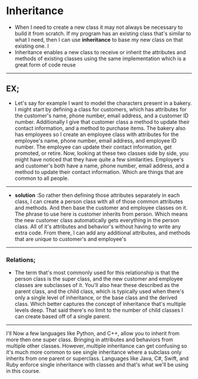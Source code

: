 # Inheritance

- When I need to create a new class it may not always be necessary to build it from scratch. If my program has an existing class that's similar to what I need, then I can use **inheritance** to base my new class on that existing one. I
- Inheritance enables a new class to receive or inherit the attributes and methods of existing classes using the same implementation which is a great form of code reuse

---

## EX;

- Let's say for example I want to model the characters present in a bakery. I might start by defining a class for customers, which has attributes for the customer's name, phone number, email address, and a customer ID number. Additionally I give that customer class a method to update their contact information, and a method to purchase items. The bakery also has employees so I create an employee class with attributes for the employee's name, phone number, email address, and employee ID number. The employee can update their contact information, get promoted, or retire. Now, looking at these two classes side by side, you might have noticed that they have quite a few similarities. Employee's and customer's both have a name, phone number, email address, and a method to update their contact information. Which are things that are common to all people.

---

- **solution** :So rather then defining those attributes separately in each class, I can create a person class with all of those common attributes and methods. And then base the customer and employee classes on it. The phrase to use here is customer inherits from person. Which means the new customer class automatically gets everything in the person class. All of it's attributes and behavior's without having to write any extra code. From there, I can add any additional attributes, and methods that are unique to customer's and employee's

---

### Relations;

- The term that's most commonly used for this relationship is that the person class is the super class, and the new customer and employee classes are subclasses of it. You'll also hear these described as the parent class, and the child class, which is typically used when there's only a single level of inheritance, or the base class and the derived class. Which better captures the concept of inheritance that's multiple levels deep. That said there's no limit to the number of child classes I can create based off of a single parent.

---

I'll Now a few languages like Python, and C++, allow you to inherit from more then one super class. Bringing in attributes and behaviors from multiple other classes. However, multiple inheritance can get confusing so it's much more common to see single inheritance where a subclass only inherits from one parent or superclass. Languages like Java, C#, Swift, and Ruby enforce single inheritance with classes and that's what we'll be using in this course.
